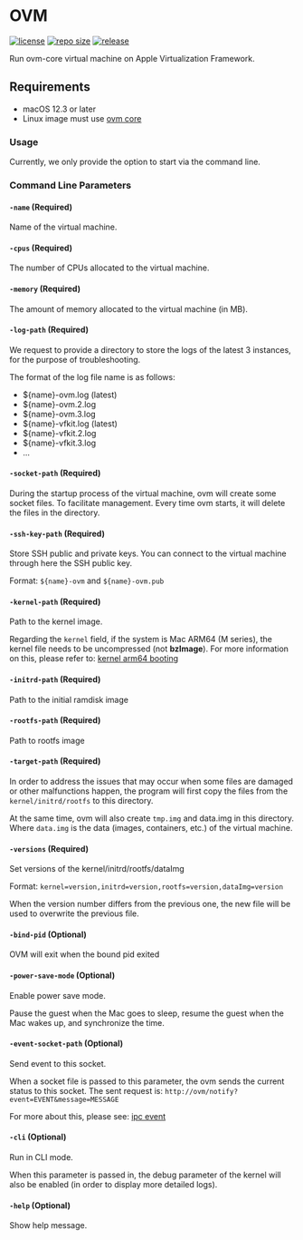 # OVM

[![license]](https://github.com/oomol-lab/ovm/blob/main/LICENSE) [![repo size]](https://github.com/oomol-lab/ovm) [![release]](https://github.com/oomol-lab/ovm/releases/latest)

Run ovm-core virtual machine on Apple Virtualization Framework.

## Requirements

- macOS 12.3 or later
- Linux image must use [ovm core]

### Usage

Currently, we only provide the option to start via the command line.

### Command Line Parameters

#### `-name` (Required)

Name of the virtual machine.

#### `-cpus` (Required)

The number of CPUs allocated to the virtual machine.

#### `-memory` (Required)

The amount of memory allocated to the virtual machine (in MB).

#### `-log-path` (Required)

We request to provide a directory to store the logs of the latest 3 instances, for the purpose of troubleshooting.

The format of the log file name is as follows:

* ${name}-ovm.log (latest)
* ${name}-ovm.2.log
* ${name}-ovm.3.log
* ${name}-vfkit.log (latest)
* ${name}-vfkit.2.log
* ${name}-vfkit.3.log
* ...

#### `-socket-path` (Required)

During the startup process of the virtual machine, ovm will create some socket files. To facilitate management. Every time ovm starts, it will delete the files in the directory.

#### `-ssh-key-path` (Required)

Store SSH public and private keys. You can connect to the virtual machine through here the SSH public key.

Format: `${name}-ovm` and `${name}-ovm.pub`

#### `-kernel-path` (Required)

Path to the kernel image.

Regarding the `kernel` field, if the system is Mac ARM64 (M series), the kernel file needs to be uncompressed (not **bzImage**). For more information on this, please refer to: [kernel arm64 booting]

#### `-initrd-path` (Required)

Path to the initial ramdisk image

#### `-rootfs-path` (Required)

Path to rootfs image

#### `-target-path` (Required)

In order to address the issues that may occur when some files are damaged or other malfunctions happen, the program will first copy the files from the `kernel/initrd/rootfs` to this directory.

At the same time, ovm will also create `tmp.img` and data.img in this directory. Where `data.img` is the data (images, containers, etc.) of the virtual machine.

#### `-versions` (Required)

Set versions of the kernel/initrd/rootfs/dataImg

Format: `kernel=version,initrd=version,rootfs=version,dataImg=version`

When the version number differs from the previous one, the new file will be used to overwrite the previous file.

#### `-bind-pid` (Optional)

OVM will exit when the bound pid exited

#### `-power-save-mode` (Optional)

Enable power save mode.

Pause the guest when the Mac goes to sleep, resume the guest when the Mac wakes up, and synchronize the time.

#### `-event-socket-path` (Optional)

Send event to this socket.

When a socket file is passed to this parameter, the ovm sends the current status to this socket. The sent request is: `http://ovm/notify?event=EVENT&message=MESSAGE`

For more about this, please see: [ipc event]

#### `-cli` (Optional)

Run in CLI mode.

When this parameter is passed in, the debug parameter of the kernel will also be enabled (in order to display more detailed logs).

#### `-help` (Optional)

Show help message.

[license]: https://img.shields.io/github/license/oomol-lab/ovm?style=flat-square&color=9cf
[repo size]: https://img.shields.io/github/repo-size/oomol-lab/ovm?style=flat-square&color=9cf
[release]: https://img.shields.io/github/v/release/oomol-lab/ovm?style=flat-square&color=9cf
[ovm core]: https://github.com/oomol-lab/ovm-core
[kernel arm64 booting]: https://www.kernel.org/doc/Documentation/arm64/booting.txt
[ipc event]: https://github.com/oomol-lab/ovm/blob/285d338ccf36c4f584cc1ec6800d1164278353c5/pkg/ipc/event/event.go
